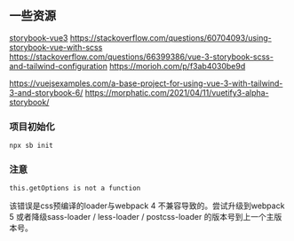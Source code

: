 ## 一些资源

[storybook-vue3](https://storybook.js.org/blog/storybook-vue3/)
https://stackoverflow.com/questions/60704093/using-storybook-vue-with-scss
https://stackoverflow.com/questions/66399386/vue-3-storybook-scss-and-tailwind-configuration
https://morioh.com/p/f3ab4030be9d

https://vuejsexamples.com/a-base-project-for-using-vue-3-with-tailwind-3-and-storybook-6/
https://morphatic.com/2021/04/11/vuetify3-alpha-storybook/
### 项目初始化

`npx sb init`


### 注意
```
this.getOptions is not a function

```
该错误是css预编译的loader与webpack 4 不兼容导致的。尝试升级到webpack 5 或者降级sass-loader / less-loader / postcss-loader 的版本号到上一个主版本号。